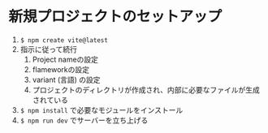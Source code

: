 # 新規プロジェクトのセットアップ
1. `$ npm create vite@latest`
2. 指示に従って続行
    1. Project nameの設定
    2. flameworkの設定
    3. variant (言語) の設定
    4. プロジェクトのディレクトリが作成され、内部に必要なファイルが生成されている
3. `$ npm install` で必要なモジュールをインストール
4. `$ npm run dev` でサーバーを立ち上げる